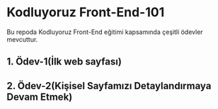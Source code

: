 # Kodluyoruz Front-End-101
Bu repoda Kodluyoruz Front-End eğitimi kapsamında çeşitli ödevler mevcuttur.


## 1. Ödev-1(İlk web sayfası)
## 2. Ödev-2(Kişisel Sayfamızı Detaylandırmaya Devam Etmek)
